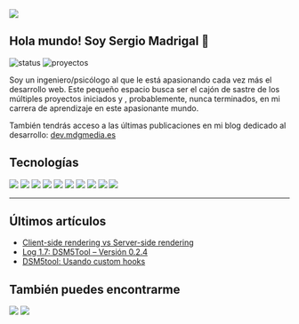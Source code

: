 <img src="https://user-images.githubusercontent.com/79763082/109877585-7cb12700-7c73-11eb-8521-3142ecfb65ce.jpg"/>

## Hola mundo! Soy Sergio Madrigal 👋
![status](https://img.shields.io/badge/status-up-green)
![proyectos](https://img.shields.io/badge/proyectos-1-blue)

Soy un ingeniero/psicólogo al que le está apasionando cada vez más el desarrollo web. Este pequeño espacio busca ser el cajón de sastre de los múltiples proyectos iniciados y , probablemente, nunca terminados, en mi carrera de aprendizaje en este apasionante mundo. 

También tendrás acceso a las últimas publicaciones en mi blog dedicado al desarrollo: [dev.mdgmedia.es](https://dev.mdgmedia.es)

## Tecnologías 
<img src='https://img.shields.io/badge/-CSS3-1572B6?logo=CSS3&logoColor=white&style=flat'  /> <img src='https://img.shields.io/badge/-HTML5-E34F26?logo=HTML5&logoColor=white&style=flat'  /> <img src='https://img.shields.io/badge/-Node.js-339933?logo=Node.js&logoColor=white&style=flat'  /> <img src='https://img.shields.io/badge/-JavaScript-F7DF1E?logo=Javascript&logoColor=black&style=flat' /> <img src='https://img.shields.io/badge/-React-61DAFB?logo=react&logoColor=black&style=flat'  /> <img src='https://img.shields.io/badge/-Next.js-000000?logo=Next.js&logoColor=white&style=flat'   />
 <img src='https://img.shields.io/badge/-TypeScript-3178C6?logo=typescript&logoColor=white&style=flat'   /> <img src='https://img.shields.io/badge/-express-000000?logo=Express&logoColor=white&style=flat'  /> <img src='https://img.shields.io/badge/-MongoDB-47A248?logo=MongoDB&logoColor=white&style=flat'  /> <img src='https://img.shields.io/badge/-GraphQL-E10098?logo=graphql&logoColor=white&style=flat'  />

--- 

## Últimos artículos
* [Client-side rendering vs Server-side rendering](https://dev.mdgmedia.es/2021/03/03/client-side-rendering-vs-server-side-rendering/)
* [Log 1.7: DSM5Tool – Versión 0.2.4](https://dev.mdgmedia.es/2021/02/11/log-1-6-dsm5tool-version-0-2-4/)
* [DSM5tool: Usando custom hooks](https://dev.mdgmedia.es/2021/01/25/dsm5tool-usando-custom-hooks/)


## También puedes encontrarme
<img src='https://img.shields.io/badge/-@sergiomadrigal-1DA1F2?logo=Twitter&logoColor=white&style=flat'  />
<img src='https://img.shields.io/badge/-dev.mdgmedia.es-21759B?logo=Wordpress&logoColor=white&style=flat'  />
